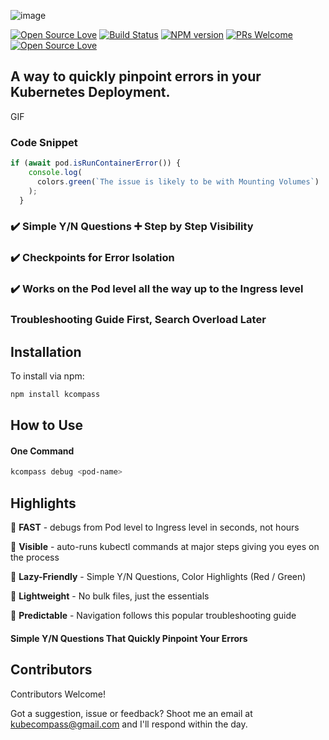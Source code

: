 
![image](https://drive.google.com/uc?export=view&id=1_8y9jYwp1cFnVYDLkO34DEEdf_cipICh)


[![Open Source Love](https://badges.frapsoft.com/os/mit/mit.svg?v=102)](https://github.com/ellerbrock/open-source-badge/)
[![Build Status](https://travis-ci.org/boennemann/badges.svg?branch=master)](https://travis-ci.org/boennemann/badges)
[![NPM version](https://badge.fury.io/js/badge-list.svg)](http://badge.fury.io/js/badge-list)
[![PRs Welcome](https://img.shields.io/badge/PRs-welcome-brightgreen.svg?style=flat-square)](http://makeapullrequest.com)
[![Open Source Love](https://badges.frapsoft.com/os/v1/open-source.svg?v=102)](https://github.com/ellerbrock/open-source-badge/)


## A way to quickly pinpoint errors in your Kubernetes Deployment.



GIF


### Code Snippet
```javascript
if (await pod.isRunContainerError()) {
    console.log(
      colors.green(`The issue is likely to be with Mounting Volumes`)
    );
  }
```

### :heavy_check_mark: Simple Y/N Questions :heavy_plus_sign: Step by Step Visibility

### :heavy_check_mark: Checkpoints for Error Isolation

### :heavy_check_mark: Works on the Pod level all the way up to the Ingress level


### Troubleshooting Guide First, Search Overload Later 




## Installation

To install via npm:

```sh
npm install kcompass
```

## How to Use


#### One Command

```sh
kcompass debug <pod-name>
```


## Highlights

:rocket:  **FAST** - debugs from Pod level to Ingress level in seconds, not hours

:mag_right: **Visible** - auto-runs kubectl commands at major steps giving you eyes on the process

:vertical_traffic_light: **Lazy-Friendly** - Simple Y/N Questions, Color Highlights (Red / Green) 

:page_facing_up: **Lightweight** - No bulk files, just the essentials

:compass: **Predictable** - Navigation follows this popular troubleshooting guide



#### Simple Y/N Questions That Quickly Pinpoint Your Errors




## Contributors

Contributors Welcome!

Got a suggestion, issue or feedback? Shoot me an email at kubecompass@gmail.com and I'll respond within the day. 



